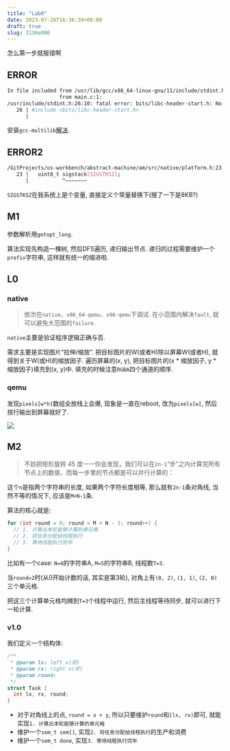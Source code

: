 ```yaml
---
title: "Lab0"
date: 2023-07-26T16:36:39+08:00
draft: true
slug: 3136e006
---
```

怎么第一步就报错啊
<!--more-->
## ERROR
```sh
In file included from /usr/lib/gcc/x86_64-linux-gnu/11/include/stdint.h:9,
                 from main.c:1:
/usr/include/stdint.h:26:10: fatal error: bits/libc-header-start.h: No such file or directory
   26 | #include <bits/libc-header-start.h>
      |      
```
安装`gcc-multilib`[解决](https://stackoverflow.com/questions/54082459/fatal-error-bits-libc-header-start-h-no-such-file-or-directory-while-compili).

## ERROR2
```sh
/GitProjects/os-workbench/abstract-machine/am/src/native/platform.h:23:11: error: variably modified ‘sigstack’ at file scope
   23 |   uint8_t sigstack[SIGSTKSZ];
      |           ^~~~~~~~
```
`SIGSTKSZ`在我系统上是个变量, 直接定义个常量替换下(搜了一下是8KB?)
## M1
参数解析用`getopt_long`.

算法实现先构造一棵树, 然后DFS遍历, 递归输出节点. 递归的过程需要维护一个`prefix`字符串, 这样就有统一的缩进啦.

## L0
### native
> 依次在`native`、`x86_64-qemu`、`x86-qemu`下调试. 在小范围内解决`fault`, 就可以避免大范围的`failure`. 

`native`主要是验证程序逻辑正确与否.

需求主要是实现图片“拉伸/缩放”. 把目标图片的W(或者H)除以屏幕W(或者H), 就得到关于W(或H)的缩放因子. 遍历屏幕的(x, y), 把目标图片的(x * 缩放因子, y * 缩放因子)填充到(x, y)中. 填充的时候注意`RGBA`四个通道的顺序.

### qemu
发现`pixels[w*h]`数组全放栈上会爆, 现象是一直在reboot, 改为`pixels[w]`, 然后按行输出到屏幕就好了.

![](/images/20230801194247.png)

## M2
> 不妨把矩形旋转 45 度一一你会发现，我们可以在`2n-1`“步”之内计算完所有节点上的数值，而每一步里的节点都是可以并行计算的：

这个`n`是指两个字符串的长度, 如果两个字符长度相等, 那么就有`2n-1`条对角线, 当然不等的情况下, 应该是`M+N-1`条. 

算法的核心就是:
```c
for (int round = 0; round < M + N - 1; round++) {
  // 1. 计算出本轮能够计算的单元格
  // 2. 将任务分配给线程执行
  // 3. 等待线程执行完毕
}
```
比如有一个case: `N=4`的字符串A, `M=5`的字符串B, 线程数`T=3`.

当`round=2`时(从0开始计数的话, 其实是第3轮), 对角上有`(0, 2)`, `(1, 1)`, `(2, 0)`三个单元格.

把这三个计算单元格均摊到`T=3`个线程中运行, 然后主线程等待同步, 就可以进行下一轮计算.

### v1.0
我们定义一个结构体:
```c
/**
 * @param lx: left x(闭)
 * @param rx: right x(开)
 * @param round: 
 */
struct Task {
  int lx, rx, round;
}
```
* 对于对角线上的点, `round = x + y`, 所以只要维护`round`和`[lx, rx)`即可, 就能实现`1. 计算出本轮能够计算的单元格`
* 维护一个`sem_t sem[]`, 实现`2. 将任务分配给线程执行`的生产和消费
* 维护一个`sem_t done`, 实现`3. 等待线程执行完毕`

